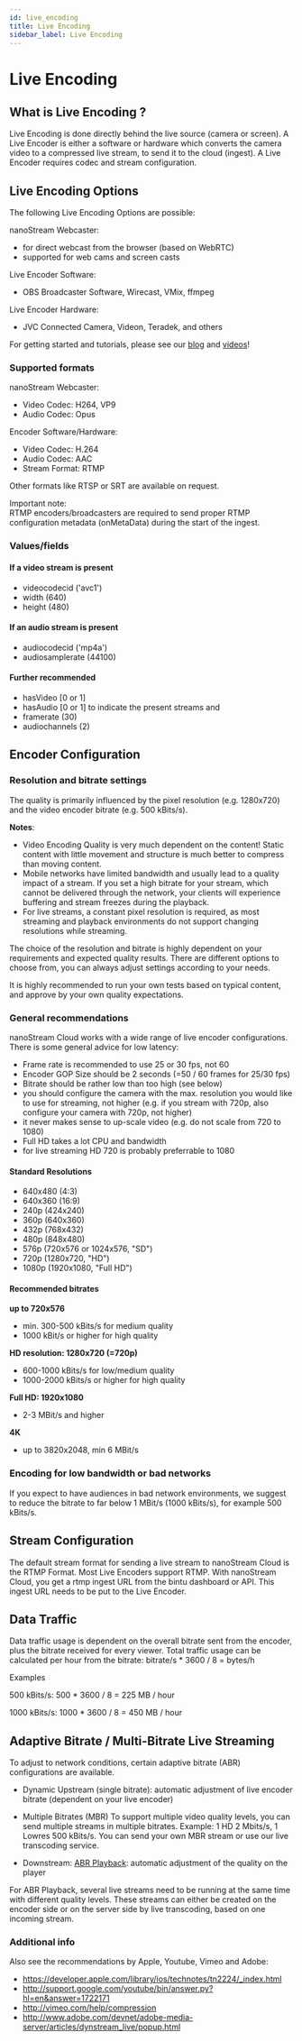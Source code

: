 ```yaml
---
id: live_encoding
title: Live Encoding
sidebar_label: Live Encoding
---
```


# Live Encoding 

## What is Live Encoding ?

Live Encoding is done directly behind the live source (camera or screen).
A Live Encoder is either a software or hardware which converts the 
camera video to a compressed live stream, to send it to the cloud (ingest).
A Live Encoder requires codec and stream configuration. 

## Live Encoding Options

The following Live Encoding Options are possible:

nanoStream Webcaster:

-  for direct webcast from the browser (based on WebRTC)
-  supported for web cams and screen casts

Live Encoder Software:

- OBS Broadcaster Software, Wirecast, VMix, ffmpeg

Live Encoder Hardware:

- JVC Connected Camera, Videon, Teradek, and others

For getting started and tutorials, please see our [blog](https://www.nanocosmos.de/blog/2020/01/how-to-use-obs-as-a-live-encoder-for-your-nanostream/) and [videos](https://www.nanocosmos.de/blog/videos)!

### Supported formats

nanoStream Webcaster: 

- Video Codec: H264, VP9
- Audio Codec: Opus

Encoder Software/Hardware:

- Video Codec: H.264
- Audio Codec: AAC
- Stream Format: RTMP

Other formats like RTSP or SRT are available on request.

Important note: \
RTMP encoders/broadcasters are required to send proper RTMP configuration metadata (onMetaData) during the start of the ingest. 

### Values/fields

#### If a video stream is present 

- videocodecid ('avc1')
- width (640)
- height (480) 

#### If an audio stream is present 

- audiocodecid ('mp4a')
- audiosamplerate (44100) 

#### Further recommended 

- hasVideo [0 or 1]
- hasAudio [0 or 1] to indicate the present streams and
- framerate (30)
- audiochannels (2)

## Encoder Configuration

### Resolution and bitrate settings

The quality is primarily influenced by the pixel resolution (e.g. 1280x720)
and the video encoder bitrate (e.g. 500 kBits/s).

**Notes**:

- Video Encoding Quality is very much dependent on the content! Static content with little movement and structure is much better to compress than moving content.
- Mobile networks have limited bandwidth and usually lead to a quality impact of a stream. If you set a high bitrate for your stream, which cannot be delivered through the network, your clients will experience buffering and stream freezes during the playback.
- For live streams, a constant pixel resolution is required, as most streaming and playback environments do not support changing resolutions while streaming.

The choice of the resolution and bitrate is highly dependent on your requirements and expected quality results.
There are different options to choose from, you can always adjust settings according to your needs.

It is highly recommended to run your own tests based on typical content, and approve by your own quality expectations.

### General recommendations

nanoStream Cloud works with a wide range of live encoder configurations.
There is some general advice for low latency:

- Frame rate is recommended to use 25 or 30 fps, not 60
- Encoder GOP Size should be 2 seconds (=50 / 60 frames for 25/30 fps)
- Bitrate should be rather low than too high (see below)
- you should configure the camera with the max. resolution you would like to use for streaming, not higher (e.g. if you stream with 720p, also configure your camera with 720p, not higher)
- it never makes sense to up-scale video (e.g. do not scale from 720 to 1080)
- Full HD takes a lot CPU and bandwidth
- for live streaming HD 720 is probably preferrable to 1080

#### Standard Resolutions 

-  640x480 (4:3) 
-  640x360 (16:9)
-  240p (424x240)
-  360p (640x360)
-  432p (768x432)
-  480p (848x480)
-  576p (720x576 or 1024x576, "SD")
-  720p (1280x720, "HD")
-  1080p (1920x1080, "Full HD")

#### Recommended bitrates

**up to 720x576**

- min. 300-500 kBits/s for medium quality
- 1000 kBit/s or higher for high quality

**HD resolution: 1280x720 (=720p)**

- 600-1000 kBits/s for low/medium quality
- 1000-2000 kBits/s or higher for high quality

**Full HD: 1920x1080**

- 2-3 MBit/s and higher

**4K**

- up to 3820x2048, min 6 MBit/s


### Encoding for low bandwidth or bad networks

If you expect to have audiences in bad network environments, we suggest to reduce
the bitrate to far below 1 MBit/s (1000 kBits/s), for example 500 kBits/s.

## Stream Configuration

The default stream format for sending a live stream to nanoStream Cloud
is the RTMP Format.
Most Live Encoders support RTMP.
With nanoStream Cloud, you get a rtmp ingest URL from the bintu dashboard or API.
This ingest URL needs to be put to the Live Encoder.

## Data Traffic

Data traffic usage is dependent on the overall bitrate sent from the encoder, plus the bitrate received for every viewer.
Total traffic usage can be calculated per hour from the bitrate:
bitrate/s * 3600 / 8 =  bytes/h

Examples

500 kBits/s:
500 * 3600 / 8 = 225 MB / hour

1000 kBits/s:
1000 * 3600 / 8 = 450 MB / hour


## Adaptive Bitrate / Multi-Bitrate Live Streaming

To adjust to network conditions, certain adaptive bitrate (ABR) configurations are available.

- Dynamic Upstream (single bitrate): automatic adjustment of live encoder bitrate (dependent on your live encoder)

- Multiple Bitrates (MBR)
  To support multiple video quality levels, you can send multiple streams in multiple bitrates. Example: 1 HD 2 Mbits/s, 1 Lowres 500 kBits/s. You can send your own MBR stream or use our live transcoding service.

- Downstream: [ABR Playback](../nanoplayer/nanoplayer_feature_stream_switching.md): automatic adjustment of the quality on the player

For ABR Playback, several live streams need to be running at the same time with different quality levels. These streams can either be created on the encoder side or on the server side by live transcoding, based on one incoming stream.

### Additional info

Also see the recommendations by Apple, Youtube, Vimeo and Adobe:

- https://developer.apple.com/library/ios/technotes/tn2224/_index.html
- http://support.google.com/youtube/bin/answer.py?hl=en&answer=1722171
- http://vimeo.com/help/compression
- http://www.adobe.com/devnet/adobe-media-server/articles/dynstream_live/popup.html

